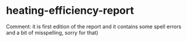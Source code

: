 # heating-efficiency-report

Comment: it is first edition of the report and it contains some spell errors and a bit of misspelling, sorry for that)
